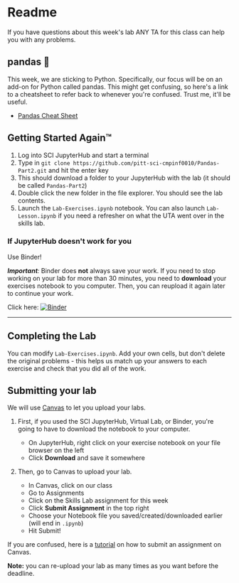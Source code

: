 # Readme

If you have questions about this week's lab ANY TA for this class can help you with any problems.

## pandas :panda_face:

This week, we are sticking to Python. Specifically, our focus will be on an add-on for Python called pandas. This might get confusing, so here's a link to a cheatsheet to refer back to whenever you're confused. Trust me, it'll be useful.

- [Pandas Cheat Sheet](https://pandas.pydata.org/Pandas_Cheat_Sheet.pdf)

## Getting Started Again™

1. Log into SCI JupyterHub and start a terminal
2. Type in `git clone https://github.com/pitt-sci-cmpinf0010/Pandas-Part2.git` and hit the enter key
3. This should download a folder to your JupyterHub with the lab (it should be called `Pandas-Part2`)
4. Double click the new folder in the file explorer. You should see the lab contents.
5. Launch the `Lab-Exercises.ipynb` notebook. You can also launch `Lab-Lesson.ipynb` if you need a refresher on what the UTA went over in the skills lab.

### If JupyterHub doesn't work for you

Use Binder!

_**Important**:_ Binder does **not** always save your work. If you need to stop working on your lab for more than 30 minutes, you need to **download** your exercises notebook to you computer. Then, you can reupload it again later to continue your work.

Click here: [![Binder](https://mybinder.org/badge_logo.svg)](https://mybinder.org/v2/gh/pitt-sci-cmpinf0010/Pandas-Part2/HEAD)

---

## Completing the Lab

You can modify `Lab-Exercises.ipynb`. Add your own cells, but don't delete the original problems - this helps us match up your answers to each exercise and check that you did all of the work.

## Submitting your lab

We will use [Canvas](canvas.pitt.edu) to let you upload your labs. 

1. First, if you used the SCI JupyterHub, Virtual Lab, or Binder, you're going to have to download the notebook to your computer.
    * On JupyterHub, right click on your exercise notebook on your file browser on the left
    * Click **Download** and save it somewhere

2. Then, go to Canvas to upload your lab.
    * In Canvas, click on our class
    * Go to Assignments
    * Click on the Skills Lab assignment for this week
    * Click **Submit Assignment** in the top right
    * Choose your Notebook file you saved/created/downloaded earlier (will end in `.ipynb`)
    * Hit Submit!

If you are confused, here is a [tutorial](https://community.canvaslms.com/t5/Student-Guide/How-do-I-upload-a-file-as-an-assignment-submission-in-Canvas/ta-p/274) on how to submit an assignment on Canvas.

**Note:** you can re-upload your lab as many times as you want before the deadline.
